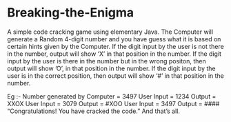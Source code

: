 # Breaking-the-Enigma
A simple code cracking game using elementary Java.
The Computer will generate a Random 4-digit number and you have guess what it
is based on certain hints given by the Computer. If the digit input by the user is
not there in the number, output will show ‘X’ in that position in the number. If the
digit input by the user is there in the number but in the wrong positon, then
output will show ’O’, in that position in the number. If the digit input by the user
is in the correct position, then output will show ‘#’ in that position in the number.

Eg :-
Number generated by Computer = 3497
User Input = 1234
Output = XXOX
User Input = 3079
Output = #XOO
User Input = 3497
Output = ####
“Congratulations! You have cracked the code.”
And that’s all.
